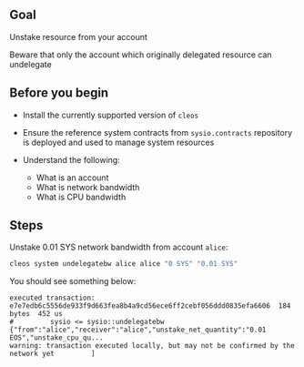 ## Goal

Unstake resource from your account

Beware that only the account which originally delegated resource can undelegate

## Before you begin

* Install the currently supported version of `cleos`

* Ensure the reference system contracts from `sysio.contracts` repository is deployed and used to manage system resources

* Understand the following:
  * What is an account
  * What is network bandwidth
  * What is CPU bandwidth

## Steps

Unstake 0.01 SYS network bandwidth from account `alice`:

```sh
cleos system undelegatebw alice alice "0 SYS" "0.01 SYS"
```

You should see something below:

```console
executed transaction: e7e7edb6c5556de933f9d663fea8b4a9cd56ece6ff2cebf056ddd0835efa6606  184 bytes  452 us
#         sysio <= sysio::undelegatebw          {"from":"alice","receiver":"alice","unstake_net_quantity":"0.01 EOS","unstake_cpu_qu...
warning: transaction executed locally, but may not be confirmed by the network yet         ]
```
